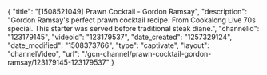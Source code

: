 {
    "title": "[1508521049] Prawn Cocktail - Gordon Ramsay",
    "description": "Gordon Ramsay's perfect prawn cocktail recipe. From Cookalong Live 70s special. This starter was served before traditional steak diane.",
    "channelid": "123179145",
    "videoid": "123179537",
    "date_created": "1257329124",
    "date_modified": "1508373766",
    "type": "captivate",
    "layout": "channelVideo",
    "url": "\/gcn-channel\/prawn-cocktail-gordon-ramsay\/123179145-123179537"
}